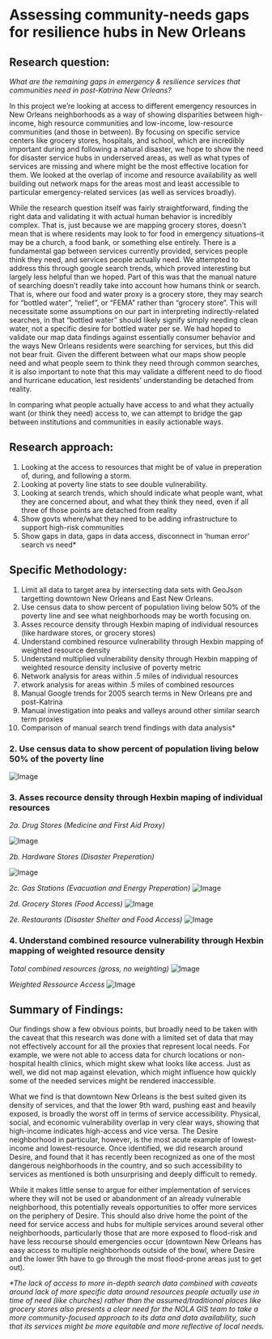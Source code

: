 # Assessing community-needs gaps for resilience hubs in New Orleans



## Research question:
_What are the remaining gaps in emergency & resilience services that communities need in post-Katrina New Orleans?_

In this project we’re looking at access to different emergency resources in New Orleans neighborhoods as a way of showing disparities between high-income, high resource communities and low-income, low-resource communities (and those in between). By focusing on specific service centers like grocery stores, hospitals, and school, which are incredibly important during and following a natural disaster, we hope to show the need for disaster service hubs in underserved areas, as well as what types of services are missing and where might be the most effective location for them. We looked at the overlap of income and resource availability as well building out network maps for the areas most and least accessible to particular emergency-related services (as well as services broadly).

While the research question itself was fairly straightforward, finding the right data and validating it with actual human behavior is incredibly complex. That is, just because we are mapping grocery stores, doesn't mean that is where residents may look to for food in emergency situations–it may be a church, a food bank, or something else entirely. There is a fundamental gap between services currently provided, services people think they need, and services people actually need. 
We attempted to address this through google search trends, which proved interesting but largely less helpful than we hoped. Part of this was that the manual nature of searching doesn’t readily take into account how humans think or search. That is, where our food and water proxy is a grocery store, they may search for “bottled water”, “relief”, or “FEMA” rather than “grocery store”. This will necessitate some assumptions on our part in interpreting indirectly-related searches, in that “bottled water” should likely signify simply needing clean water, not a specific desire for bottled water per se. We had hoped to validate our map data findings against essentially consumer behavior and the ways New Orleans residents were searching for services, but this did not bear fruit. Given the different between what our maps show people need and what people seem to think they need through common searches, it is also important to note that this may validate a different need to do flood and hurricane education, lest residents’ understanding be detached from reality. 

In comparing what people actually have access to and what they actually want (or think they need) access to, we can attempt to bridge the gap between institutions and communities in easily actionable ways. 


## Research approach:

1. Looking at the access to resources that might be of value in preperation of, during, and following a storm.  
2. Looking at poverty line stats to see double vulnerability.
3. Looking at search trends, which should indicate what people want, what they are concerned about, and what they think they need, even if all three of those points are detached from reality 
4. Show govts where/what they need to be adding infrastructure to support high-risk communities
5. Show gaps in data, gaps in data access, disconnect in ‘human error’ search vs need*

## Specific Methodology:

1. Limit all data to target area by intersecting data sets with GeoJson targetting downtown New Orleans and East New Orleans.
2. Use census data to show percent of population living below 50% of the poverty line and see what neighborhoods may be worth focusing on.
3. Asses recource density through Hexbin maping of individual resources (like hardware stores, or grocery stores)
4. Understand combined resource vulnerability through Hexbin mapping of weighted resource density
5. Understand multiplied vulnerability density through Hexbin mapping of weighted resource density inclusive of poverty metric
6. Network analysis for areas within .5 miles of individual resources
7. etwork analysis for areas within .5 miles of combined resources
8. Manual Google trends for 2005 search terms in New Orleans pre and post-Katrina
9. Manual investigation into peaks and valleys around other similar search term proxies
10. Comparison of manual search trend findings with data analysis* 


### 2. Use census data to show percent of population living below 50% of the poverty line

![Image](maps/PovertyClip.png)

### 3. Asses recource density through Hexbin maping of individual resources

_2a. Drug Stores (Medicine and First Aid Proxy)_

![Image](maps/DrugDensity.png)

_2b. Hardware Stores (Disaster Preperation)_

![Image](maps/HardwareDensity.png)

_2c. Gas Stations (Evacuation and Energy Preperation)_
![Image](maps/GasDensity.png)

_2d. Grocery Stores (Food Access)_
![Image](maps/GroceryDensity.png)

_2e. Restaurants (Disaster Shelter and Food Access)_
![Image](maps/RestaruantDensity.png)

### 4. Understand combined resource vulnerability through Hexbin mapping of weighted resource density

_Total combined resources (gross, no weighting)_
![Image](/maps/ResourceDensity.png)

_Weighted Ressource Access_
![Image](/maps/ResourceDensityW.png)

## Summary of Findings:

Our findings show a few obvious points, but broadly need to be taken with the caveat that this research was done with a limited set of data that may not effectively account for all the proxies that represent local needs. For example, we were not able to access data for church locations or non-hospital health clinics, which might skew what looks like access. Just as well, we did not map against elevation, which might influence how quickly some of the needed services might be rendered inaccessible.

What we find is that downtown New Orleans is the best suited given its density of services, and that the lower 9th ward, pushing east and heavily exposed, is broadly the worst off in terms of service accessibility. Physical, social, and economic vulnerability overlap in very clear ways, showing that high-income indicates high-access and vice versa. The Desire neighborhood in particular, however, is the most acute example of lowest-income and lowest-resource. Once identified, we did research around Desire, and found that it has recently been recognized as one of the most dangerous neighborhoods in the country, and so such accessibility to services as mentioned is both unsurprising and deeply difficult to remedy.

While it makes little sense to argue for either implementation of services where they will not be used or abandonment of an already vulnerable neighborhood, this potentially reveals opportunities to offer more services on the periphery of Desire. This should also drive home the point of the need for service access and hubs for multiple services around several other neighborhoods, particularly those that are more exposed to flood-risk and have less recourse should emergencies occur (downtown New Orleans has easy access to multiple neighborhoods outside of the bowl, where Desire and the lower 9th have to go through the most flood-prone areas just to get out). 



_*The lack of access to more in-depth search data combined with caveats around lack of more specific data around resources people actually use in time of need (like churches) rather than the assumed/traditional places like grocery stores also presents a clear need for the NOLA GIS team to take a more community-focused approach to its data and data availability, such that its services might be more equitable and more reflective of local needs._

